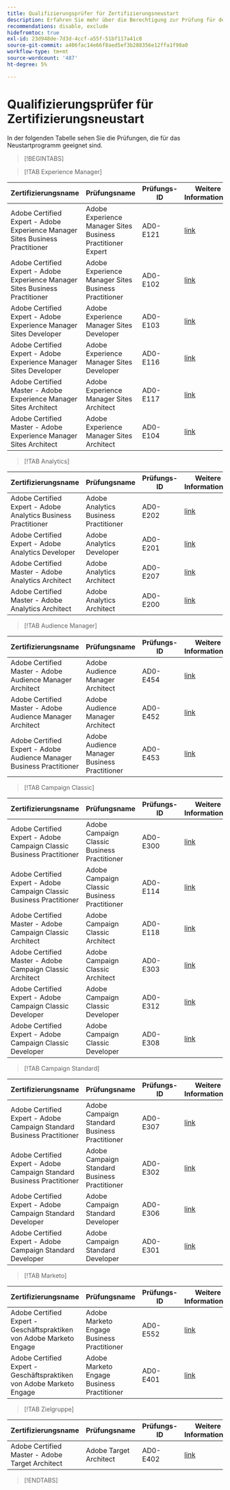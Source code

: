 ```yaml
---
title: Qualifizierungsprüfer für Zertifizierungsneustart
description: Erfahren Sie mehr über die Berechtigung zur Prüfung für den Neustart eines Zertifizierungsprogramms auf Adobe.
recommendations: disable, exclude
hidefromtoc: true
exl-id: 23d948de-7d3d-4ccf-a55f-51bf117a41c8
source-git-commit: a406fac14e66f8aed5ef3b288356e12ffa1f98a0
workflow-type: tm+mt
source-wordcount: '487'
ht-degree: 5%

---
```


# Qualifizierungsprüfer für Zertifizierungsneustart

In der folgenden Tabelle sehen Sie die Prüfungen, die für das Neustartprogramm geeignet sind.

>[!BEGINTABS]

>[!TAB Experience Manager]

| Zertifizierungsname | Prüfungsname | Prüfungs-ID | Weitere Informationen |
| --- | --- | --- | --- |
| Adobe Certified Expert - Adobe Experience Manager Sites Business Practitioner | Adobe Experience Manager Sites Business Practitioner Expert | AD0-E121 | [link](https://experienceleague.adobe.com/docs/certification/certification/restart-program.html) |
| Adobe Certified Expert - Adobe Experience Manager Sites Business Practitioner | Adobe Experience Manager Sites Business Practitioner | AD0-E102 | [link](https://experienceleague.adobe.com/docs/certification/certification/restart-program.html) |
| Adobe Certified Expert - Adobe Experience Manager Sites Developer | Adobe Experience Manager Sites Developer | AD0-E103 | [link](https://experienceleague.adobe.com/docs/certification/certification/restart-program.html) |
| Adobe Certified Expert - Adobe Experience Manager Sites Developer | Adobe Experience Manager Sites Developer | AD0-E116 | [link](https://experienceleague.adobe.com/docs/certification/certification/restart-program.html) |
| Adobe Certified Master - Adobe Experience Manager Sites Architect | Adobe Experience Manager Sites Architect | AD0-E117 | [link](https://experienceleague.adobe.com/docs/certification/certification/restart-program.html) |
| Adobe Certified Master - Adobe Experience Manager Sites Architect | Adobe Experience Manager Sites Architect | AD0-E104 | [link](https://experienceleague.adobe.com/docs/certification/certification/restart-program.html) |

>[!TAB Analytics]

| Zertifizierungsname | Prüfungsname | Prüfungs-ID | Weitere Informationen |
| --- | --- | --- | --- |
| Adobe Certified Expert - Adobe Analytics Business Practitioner | Adobe Analytics Business Practitioner | AD0-E202 | [link](https://experienceleague.adobe.com/docs/certification/certification/restart-program.html) |
| Adobe Certified Expert - Adobe Analytics Developer | Adobe Analytics Developer | AD0-E201 | [link](https://experienceleague.adobe.com/docs/certification/certification/restart-program.html) |
| Adobe Certified Master - Adobe Analytics Architect | Adobe Analytics Architect | AD0-E207 | [link](https://experienceleague.adobe.com/docs/certification/certification/restart-program.html) |
| Adobe Certified Master - Adobe Analytics Architect | Adobe Analytics Architect | AD0-E200 | [link](https://experienceleague.adobe.com/docs/certification/certification/restart-program.html) |

>[!TAB Audience Manager]

| Zertifizierungsname | Prüfungsname | Prüfungs-ID | Weitere Informationen |
| --- | --- | --- | --- |
| Adobe Certified Master - Adobe Audience Manager Architect | Adobe Audience Manager Architect | AD0-E454 | [link](https://experienceleague.adobe.com/docs/certification/certification/restart-program.html) |
| Adobe Certified Master - Adobe Audience Manager Architect | Adobe Audience Manager Architect | AD0-E452 | [link](https://experienceleague.adobe.com/docs/certification/certification/restart-program.html) |
| Adobe Certified Expert - Adobe Audience Manager Business Practitioner | Adobe Audience Manager Business Practitioner | AD0-E453 | [link](https://experienceleague.adobe.com/docs/certification/certification/restart-program.html) |

>[!TAB Campaign Classic]

| Zertifizierungsname | Prüfungsname | Prüfungs-ID | Weitere Informationen |
| --- | --- | --- | --- |
| Adobe Certified Expert - Adobe Campaign Classic Business Practitioner | Adobe Campaign Classic Business Practitioner | AD0-E300 | [link](https://experienceleague.adobe.com/docs/certification/certification/restart-program.html) |
| Adobe Certified Expert - Adobe Campaign Classic Business Practitioner | Adobe Campaign Classic Business Practitioner | AD0-E114 | [link](https://experienceleague.adobe.com/docs/certification/certification/restart-program.html) |
| Adobe Certified Master - Adobe Campaign Classic Architect | Adobe Campaign Classic Architect | AD0-E118 | [link](https://experienceleague.adobe.com/docs/certification/certification/restart-program.html) |
| Adobe Certified Master - Adobe Campaign Classic Architect | Adobe Campaign Classic Architect | AD0-E303 | [link](https://experienceleague.adobe.com/docs/certification/certification/restart-program.html) |
| Adobe Certified Expert - Adobe Campaign Classic Developer | Adobe Campaign Classic Developer | AD0-E312 | [link](https://experienceleague.adobe.com/docs/certification/certification/restart-program.html) |
| Adobe Certified Expert - Adobe Campaign Classic Developer | Adobe Campaign Classic Developer | AD0-E308 | [link](https://experienceleague.adobe.com/docs/certification/certification/restart-program.html) |

>[!TAB Campaign Standard]

| Zertifizierungsname | Prüfungsname | Prüfungs-ID | Weitere Informationen |
| --- | --- | --- | --- |
| Adobe Certified Expert - Adobe Campaign Standard Business Practitioner | Adobe Campaign Standard Business Practitioner | AD0-E307 | [link](https://experienceleague.adobe.com/docs/certification/certification/restart-program.html) |
| Adobe Certified Expert - Adobe Campaign Standard Business Practitioner | Adobe Campaign Standard Business Practitioner | AD0-E302 | [link](https://experienceleague.adobe.com/docs/certification/certification/restart-program.html) |
| Adobe Certified Expert - Adobe Campaign Standard Developer | Adobe Campaign Standard Developer | AD0-E306 | [link](https://experienceleague.adobe.com/docs/certification/certification/restart-program.html) |
| Adobe Certified Expert - Adobe Campaign Standard Developer | Adobe Campaign Standard Developer | AD0-E301 | [link](https://experienceleague.adobe.com/docs/certification/certification/restart-program.html) |

>[!TAB Marketo]

| Zertifizierungsname | Prüfungsname | Prüfungs-ID | Weitere Informationen |
| --- | --- | --- | --- |
| Adobe Certified Expert - Geschäftspraktiken von Adobe Marketo Engage | Adobe Marketo Engage Business Practitioner | AD0-E552 | [link](https://experienceleague.adobe.com/docs/certification/certification/restart-program.html) |
| Adobe Certified Expert - Geschäftspraktiken von Adobe Marketo Engage | Adobe Marketo Engage Business Practitioner | AD0-E401 | [link](https://experienceleague.adobe.com/docs/certification/certification/restart-program.html) |

>[!TAB Zielgruppe]

| Zertifizierungsname | Prüfungsname | Prüfungs-ID | Weitere Informationen |
| --- | --- | --- | --- |
| Adobe Certified Master - Adobe Target Architect | Adobe Target Architect | AD0-E402 | [link](https://experienceleague.adobe.com/docs/certification/certification/restart-program.html) |

>[!ENDTABS]
